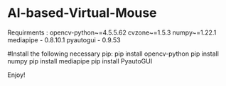 # AI-based-Virtual-Mouse

Requirments : 
opencv-python~=4.5.5.62
cvzone~=1.5.3
numpy~=1.22.1
mediapipe - 0.8.10.1
pyautogui - 0.9.53

#Install the following necessary pip:
pip install opencv-python
pip install numpy
pip install mediapipe
pip install PyautoGUI

Enjoy!

